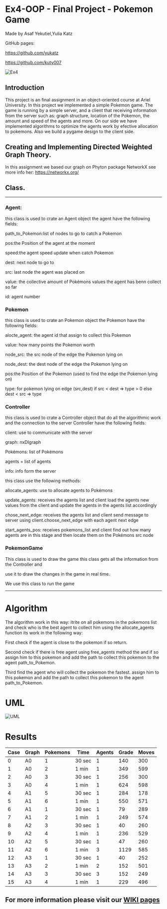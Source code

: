 # Ex4-OOP - Final Project - Pokemon Game

Made by Asaf Yekutiel,Yulia Katz

GitHub pages:

https://github.com/yukatz

https://github.com/kuty007

![Ex4](https://user-images.githubusercontent.com/92925727/148643445-b552ead0-e767-45b7-887a-37255081cf26.png)

## Introduction

This project is an final assignment in an object-oriented course at Ariel University. In this project we implemented a
simple Pokemon game. The game is running by a simple server, and a client that receiving information from the server
such as: graph structure, location of the Pokemon, the amount and speed of the agents and more. On our side we have
implemented algorithms to optimize the agents work by efective allocation to pokemons. Also we build a pygame design to
the client side.

## Creating and Implementing Directed Weighted Graph Theory.

In this assignment we based our graph on Phyton package NetworkX see more info her: https://networkx.org/

## Class.

---------

### Agent:

this class is used to crate an Agent object the agent have the following fields:

path_to_Pokemon:list of nodes to go to catch a Pokemon

pos:the Position of the agent at the moment

speed:the agent speed update when catch Pokemon

dest: next node to go to

src: last node the agent was placed on

value:  the collective amount of Pokémons values the agent has benn collect so far

id: agent number

### Pokemon

this class is used to crate an Pokemon object the Pokemon have the following fields:

alocte_agent: the agent id that assign to collect this Pokemon

value: how many points the Pokemon worth

node_src: the src node of the edge the Pokemon lying on

node_dest: the dest node of the edge the Pokemon lying on

pos:the Position of the Pokemon (used to find the edge the Pokemon lying on)

type: for pokemon lying on edge (src,dest) if src < dest => type > 0 else dest < src => type

### Controller

this class is used to crate a Controller object that do all the algorithmic work and the connection to the server
Controller have the following fields:

client: use to communicate with the server

graph: nxDIgraph

Pokémons: list of Pokémons

agents = list of agents

info: info form the server

this class use the following methods:

allocate_agents: use to allocate agents to Pokémons

update_agents: receives the agents list and client load the agents new values from the client and update the agents in
the agents list accordingly

chose_next_edge: receives the agents list and client send message to server using client.choose_next_edge with each
agent next edge

start_agents_pos: receives pokemons_list and client find out how many agents are in this stage and then locate them on
the Pokémons src node

### PokemonGame

This class is used to draw the game this class gets all the information from the Controller and

use it to draw the changes in the game in real time.

We use this class to run the game

---------

# Algorithm
The algorithm work in this way:
itrite on all pokemons in the pokemons list
and check who is the best agent to collect him using the allocate_agents function
its work in the following way:

First check if the agent is close to the pokemon if so return.

Second check if there is free agent using free_agents method the and if so assign him to this pokemon and add the path to collect
this pokemon to the agent path_to_Pokemon.

Third find the agent who will collect the pokemon the fastest.
assign him to this pokemon and add the path to collect this pokemon to the agent path_to_Pokemon.




# UML
![UML](https://user-images.githubusercontent.com/73474039/148698948-edc938d1-5fc5-44ed-902a-b256fea43f2b.jpg)

# Results
| **Case**   | **Graph**   | **Pokemons** | **Time**   | **Agents**  | **Grade** | **Moves** |
|------------|-------------|--------------|------------|-------------|-----------|-----------|
| 0          | A0          |  1           |  30 sec    |  1          | 140       | 300       |
| 1          | A0          |  2           |  1 min     |  1          | 349       | 599       |
| 2          | A0          |  3           |  30 sec    |  1          | 256       | 300       |
| 3          | A0          |  4           |  1 min     |  1          | 624       | 598       |
| 4          | A1          |  5           |  30 sec    |  1          | 284       | 178       |
| 5          | A1          |  6           |  1 min     |  1          | 550       | 571       |
| 6          | A1          |  1           |  30 sec    |  1          | 79        | 289       |
| 7          | A1          |  2           |  1 min     |  1          | 249       | 574       |
| 8          | A2          |  3           |  30 sec    |  1          | 40        | 260       |
| 9          | A2          |  4           |  1 min     |  1          | 236       | 529       |
| 10         | A2          |  5           |  30 sec    |  1          | 47        | 260       |
| 11         | A2          |  6           |  1 min     |  3          | 1129      | 585       |
| 12         | A3          |  1           |  30 sec    |  1          | 40        | 252       |
| 13         | A3          |  2           |  1 min     |  2          | 152       | 501       |
| 14         | A3          |  3           |  30 sec    |  3          | 152       | 249       |
| 15         | A3          |  4           |  1 min     |  1          | 229       | 496       |


## For more information please visit our [WIKI pages](../../wiki)


